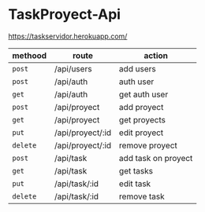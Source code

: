 # TaskProyect-Api
https://taskservidor.herokuapp.com/

| methood | route | action |
| --- | --- | --- |
| `post` | /api/users | add users|
| `post` | /api/auth | auth user |
| `get` | /api/auth | get auth user|
| `post` | /api/proyect | add proyect |
| `get` | /api/proyect | get proyects |
| `put` | /api/proyect/:id | edit proyect |
| `delete` | /api/proyect/:id | remove proyect |
| `post` | /api/task | add task on proyect |
| `get` | /api/task | get tasks |
| `put` | /api/task/:id | edit task |
| `delete` | /api/task/:id | remove task |

